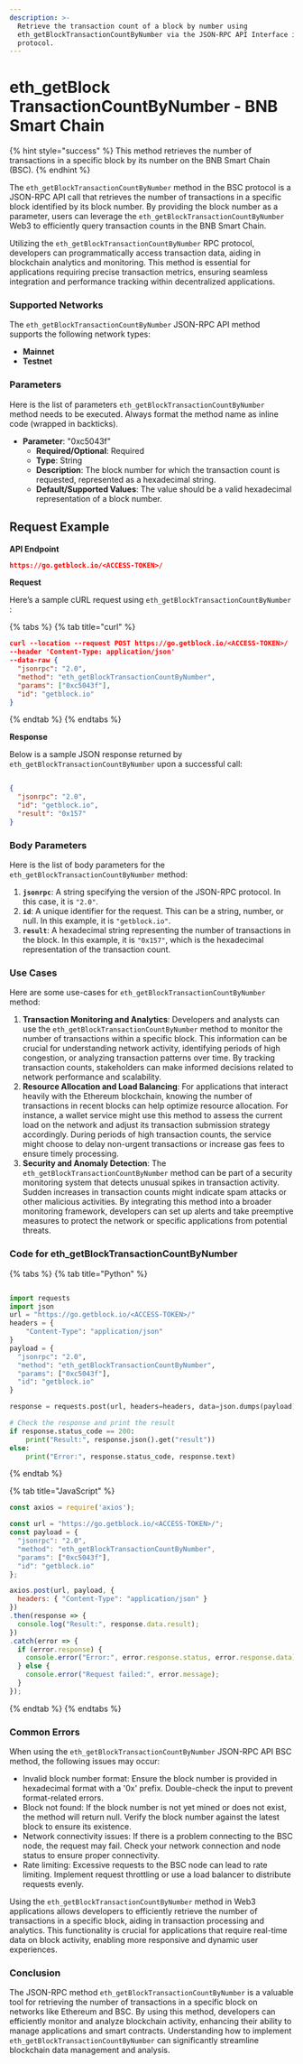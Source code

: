 ```yaml
---
description: >-
  Retrieve the transaction count of a block by number using
  eth_getBlockTransactionCountByNumber via the JSON-RPC API Interface in the BSC
  protocol.
---
```


# eth\_getBlock TransactionCountByNumber - BNB Smart Chain

{% hint style="success" %}
This method retrieves the number of transactions in a specific block by its number on the BNB Smart Chain (BSC).
{% endhint %}

The `eth_getBlockTransactionCountByNumber` method in the BSC protocol is a JSON-RPC API call that retrieves the number of transactions in a specific block identified by its block number. By providing the block number as a parameter, users can leverage the `eth_getBlockTransactionCountByNumber` Web3 to efficiently query transaction counts in the BNB Smart Chain.

Utilizing the `eth_getBlockTransactionCountByNumber` RPC protocol, developers can programmatically access transaction data, aiding in blockchain analytics and monitoring. This method is essential for applications requiring precise transaction metrics, ensuring seamless integration and performance tracking within decentralized applications.

### Supported Networks

The `eth_getBlockTransactionCountByNumber` JSON-RPC API method supports the following network types:

* **Mainnet**
* **Testnet**

### Parameters

Here is the list of parameters `eth_getBlockTransactionCountByNumber` method needs to be executed. Always format the method name as inline code (wrapped in backticks).

* **Parameter**: "0xc5043f"
  * **Required/Optional**: Required
  * **Type**: String
  * **Description**: The block number for which the transaction count is requested, represented as a hexadecimal string.
  * **Default/Supported Values**: The value should be a valid hexadecimal representation of a block number.

## Request Example

**API Endpoint**

```json
https://go.getblock.io/<ACCESS-TOKEN>/
```

**Request**

Here’s a sample cURL request using `eth_getBlockTransactionCountByNumber` :

{% tabs %}
{% tab title="curl" %}
```json
curl --location --request POST https://go.getblock.io/<ACCESS-TOKEN>/
--header 'Content-Type: application/json' 
--data-raw {
  "jsonrpc": "2.0",
  "method": "eth_getBlockTransactionCountByNumber",
  "params": ["0xc5043f"],
  "id": "getblock.io"
}
```
{% endtab %}
{% endtabs %}

**Response**

Below is a sample JSON response returned by `eth_getBlockTransactionCountByNumber` upon a successful call:

```json

{
  "jsonrpc": "2.0",
  "id": "getblock.io",
  "result": "0x157"
}

```

### Body Parameters

Here is the list of body parameters for the `eth_getBlockTransactionCountByNumber` method:

1. **`jsonrpc`**: A string specifying the version of the JSON-RPC protocol. In this case, it is `"2.0"`.
2. **`id`**: A unique identifier for the request. This can be a string, number, or null. In this example, it is `"getblock.io"`.
3. **`result`**: A hexadecimal string representing the number of transactions in the block. In this example, it is `"0x157"`, which is the hexadecimal representation of the transaction count.

### Use Cases

Here are some use-cases for `eth_getBlockTransactionCountByNumber` method:

1. **Transaction Monitoring and Analytics**: Developers and analysts can use the `eth_getBlockTransactionCountByNumber` method to monitor the number of transactions within a specific block. This information can be crucial for understanding network activity, identifying periods of high congestion, or analyzing transaction patterns over time. By tracking transaction counts, stakeholders can make informed decisions related to network performance and scalability.
2. **Resource Allocation and Load Balancing**: For applications that interact heavily with the Ethereum blockchain, knowing the number of transactions in recent blocks can help optimize resource allocation. For instance, a wallet service might use this method to assess the current load on the network and adjust its transaction submission strategy accordingly. During periods of high transaction counts, the service might choose to delay non-urgent transactions or increase gas fees to ensure timely processing.
3. **Security and Anomaly Detection**: The `eth_getBlockTransactionCountByNumber` method can be part of a security monitoring system that detects unusual spikes in transaction activity. Sudden increases in transaction counts might indicate spam attacks or other malicious activities. By integrating this method into a broader monitoring framework, developers can set up alerts and take preemptive measures to protect the network or specific applications from potential threats.

### Code for eth\_getBlockTransactionCountByNumber

{% tabs %}
{% tab title="Python" %}
```python

import requests
import json
url = "https://go.getblock.io/<ACCESS-TOKEN>/"
headers = {
    "Content-Type": "application/json"
}
payload = {
  "jsonrpc": "2.0",
  "method": "eth_getBlockTransactionCountByNumber",
  "params": ["0xc5043f"],
  "id": "getblock.io"
}

response = requests.post(url, headers=headers, data=json.dumps(payload))

# Check the response and print the result
if response.status_code == 200:
    print("Result:", response.json().get("result"))
else:
    print("Error:", response.status_code, response.text)

```
{% endtab %}

{% tab title="JavaScript" %}
```javascript
const axios = require('axios');

const url = "https://go.getblock.io/<ACCESS-TOKEN>/";
const payload = {
  "jsonrpc": "2.0",
  "method": "eth_getBlockTransactionCountByNumber",
  "params": ["0xc5043f"],
  "id": "getblock.io"
};

axios.post(url, payload, {
  headers: { "Content-Type": "application/json" }
})
.then(response => {
  console.log("Result:", response.data.result);
})
.catch(error => {
  if (error.response) {
    console.error("Error:", error.response.status, error.response.data);
  } else {
    console.error("Request failed:", error.message);
  }
});
```
{% endtab %}
{% endtabs %}

### Common Errors

When using the `eth_getBlockTransactionCountByNumber` JSON-RPC API BSC method, the following issues may occur:

* Invalid block number format: Ensure the block number is provided in hexadecimal format with a '0x' prefix. Double-check the input to prevent format-related errors.
* Block not found: If the block number is not yet mined or does not exist, the method will return null. Verify the block number against the latest block to ensure its existence.
* Network connectivity issues: If there is a problem connecting to the BSC node, the request may fail. Check your network connection and node status to ensure proper connectivity.
* Rate limiting: Excessive requests to the BSC node can lead to rate limiting. Implement request throttling or use a load balancer to distribute requests evenly.

Using the `eth_getBlockTransactionCountByNumber` method in Web3 applications allows developers to efficiently retrieve the number of transactions in a specific block, aiding in transaction processing and analytics. This functionality is crucial for applications that require real-time data on block activity, enabling more responsive and dynamic user experiences.

### Conclusion

The JSON-RPC method `eth_getBlockTransactionCountByNumber` is a valuable tool for retrieving the number of transactions in a specific block on networks like Ethereum and BSC. By using this method, developers can efficiently monitor and analyze blockchain activity, enhancing their ability to manage applications and smart contracts. Understanding how to implement `eth_getBlockTransactionCountByNumber` can significantly streamline blockchain data management and analysis.
